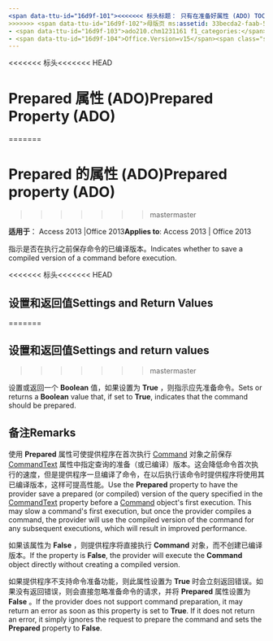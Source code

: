 ```yaml
---
<span data-ttu-id="16d9f-101"><<<<<<< 标头标题： 只有在准备好属性 (ADO) TOCTitle： 只有在准备好属性 (ADO) === 标题： 准备属性 (ADO) TOCTitle： 准备属性 (ADO)</span><span class="sxs-lookup"><span data-stu-id="16d9f-101"><<<<<<< HEAD title: Prepared Property (ADO) TOCTitle: Prepared Property (ADO) ======= title: Prepared property (ADO) TOCTitle: Prepared property (ADO)</span></span>
>>>>>>> <span data-ttu-id="16d9f-102">母版页 ms:assetid: 33becda2-faab-5000-8904-6ffd8c5805f2 ms:mtpsurl: https://msdn.microsoft.com/library/JJ249105(v=office.15) ms:contentKeyID: 48544116 ms.date: 09/18/2015 mtps_version: office.15.aspx f1_keywords:</span><span class="sxs-lookup"><span data-stu-id="16d9f-102">master ms:assetid: 33becda2-faab-5000-8904-6ffd8c5805f2 ms:mtpsurl: https://msdn.microsoft.com/library/JJ249105(v=office.15) ms:contentKeyID: 48544116 ms.date: 09/18/2015 mtps_version: v=office.15 f1_keywords:</span></span>
- <span data-ttu-id="16d9f-103">ado210.chm1231161 f1_categories:</span><span class="sxs-lookup"><span data-stu-id="16d9f-103">ado210.chm1231161 f1_categories:</span></span>
- <span data-ttu-id="16d9f-104">Office.Version=v15</span><span class="sxs-lookup"><span data-stu-id="16d9f-104">Office.Version=v15</span></span>
---
```


<span data-ttu-id="16d9f-105"><<<<<<< 标头</span><span class="sxs-lookup"><span data-stu-id="16d9f-105"><<<<<<< HEAD</span></span>
# <a name="prepared-property-ado"></a><span data-ttu-id="16d9f-106">Prepared 属性 (ADO)</span><span class="sxs-lookup"><span data-stu-id="16d9f-106">Prepared Property (ADO)</span></span>
=======
# <a name="prepared-property-ado"></a><span data-ttu-id="16d9f-107">Prepared 的属性 (ADO)</span><span class="sxs-lookup"><span data-stu-id="16d9f-107">Prepared property (ADO)</span></span>
>>>>>>> <span data-ttu-id="16d9f-108">master</span><span class="sxs-lookup"><span data-stu-id="16d9f-108">master</span></span>


<span data-ttu-id="16d9f-109">**适用于**： Access 2013 |Office 2013</span><span class="sxs-lookup"><span data-stu-id="16d9f-109">**Applies to**: Access 2013 | Office 2013</span></span>

<span data-ttu-id="16d9f-110">指示是否在执行之前保存命令的已编译版本。</span><span class="sxs-lookup"><span data-stu-id="16d9f-110">Indicates whether to save a compiled version of a command before execution.</span></span>

<span data-ttu-id="16d9f-111"><<<<<<< 标头</span><span class="sxs-lookup"><span data-stu-id="16d9f-111"><<<<<<< HEAD</span></span>
## <a name="settings-and-return-values"></a><span data-ttu-id="16d9f-112">设置和返回值</span><span class="sxs-lookup"><span data-stu-id="16d9f-112">Settings and Return Values</span></span>
=======
## <a name="settings-and-return-values"></a><span data-ttu-id="16d9f-113">设置和返回值</span><span class="sxs-lookup"><span data-stu-id="16d9f-113">Settings and return values</span></span>
>>>>>>> <span data-ttu-id="16d9f-114">master</span><span class="sxs-lookup"><span data-stu-id="16d9f-114">master</span></span>

<span data-ttu-id="16d9f-115">设置或返回一个 **Boolean** 值，如果设置为 **True** ，则指示应先准备命令。</span><span class="sxs-lookup"><span data-stu-id="16d9f-115">Sets or returns a **Boolean** value that, if set to **True**, indicates that the command should be prepared.</span></span>

## <a name="remarks"></a><span data-ttu-id="16d9f-116">备注</span><span class="sxs-lookup"><span data-stu-id="16d9f-116">Remarks</span></span>

<span data-ttu-id="16d9f-p101">使用 **Prepared** 属性可使提供程序在首次执行 [Command](commandtext-property-ado.md) 对象之前保存 [CommandText](command-object-ado.md) 属性中指定查询的准备（或已编译）版本。这会降低命令首次执行的速度，但是提供程序一旦编译了命令，在以后执行该命令时提供程序将使用其已编译版本，这样可提高性能。</span><span class="sxs-lookup"><span data-stu-id="16d9f-p101">Use the **Prepared** property to have the provider save a prepared (or compiled) version of the query specified in the [CommandText](commandtext-property-ado.md) property before a [Command](command-object-ado.md) object's first execution. This may slow a command's first execution, but once the provider compiles a command, the provider will use the compiled version of the command for any subsequent executions, which will result in improved performance.</span></span>

<span data-ttu-id="16d9f-119">如果该属性为 **False** ，则提供程序将直接执行 **Command** 对象，而不创建已编译版本。</span><span class="sxs-lookup"><span data-stu-id="16d9f-119">If the property is **False**, the provider will execute the **Command** object directly without creating a compiled version.</span></span>

<span data-ttu-id="16d9f-p102">如果提供程序不支持命令准备功能，则此属性设置为 **True** 时会立刻返回错误。如果没有返回错误，则会直接忽略准备命令的请求，并将 **Prepared** 属性设置为 **False** 。</span><span class="sxs-lookup"><span data-stu-id="16d9f-p102">If the provider does not support command preparation, it may return an error as soon as this property is set to **True**. If it does not return an error, it simply ignores the request to prepare the command and sets the **Prepared** property to **False**.</span></span>

